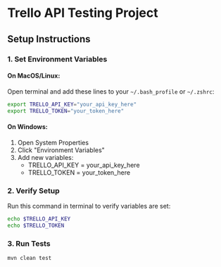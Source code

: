 # Trello API Testing Project

## Setup Instructions

### 1. Set Environment Variables

#### On MacOS/Linux:
Open terminal and add these lines to your `~/.bash_profile` or `~/.zshrc`:
```bash
export TRELLO_API_KEY="your_api_key_here"
export TRELLO_TOKEN="your_token_here"
```

#### On Windows:
1. Open System Properties
2. Click "Environment Variables"
3. Add new variables:
   - TRELLO_API_KEY = your_api_key_here
   - TRELLO_TOKEN = your_token_here

### 2. Verify Setup
Run this command in terminal to verify variables are set:
```bash
echo $TRELLO_API_KEY
echo $TRELLO_TOKEN
```

### 3. Run Tests
```bash
mvn clean test
```
